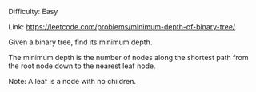 Difficulty: Easy

Link: https://leetcode.com/problems/minimum-depth-of-binary-tree/

Given a binary tree, find its minimum depth.

The minimum depth is the number of nodes along the shortest path from the root node down to the nearest leaf node.

Note: A leaf is a node with no children.
